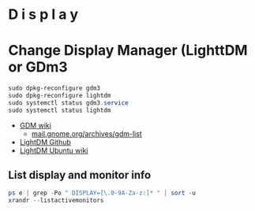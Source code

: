 # D i s p l a y

# Change Display Manager (LighttDM or GDm3
````powershell
sudo dpkg-reconfigure gdm3
sudo dpkg-reconfigure lightdm
sudo systemctl status gdm3.service
sudo systemctl status lightdm
````
- [GDM wiki](https://wiki.gnome.org/Projects/GDM)
  - [mail.gnome.org/archives/gdm-list](https://mail.gnome.org/archives/gdm-list/)
- [LightDM Github](https://github.com/canonical/lightdm)
- [LightDM Ubuntu wiki](https://wiki.ubuntu.com/LightDM)

## List display and monitor info
````powershell
ps e | grep -Po " DISPLAY=[\.0-9A-Za-z:]* " | sort -u
xrandr --listactivemonitors
````
